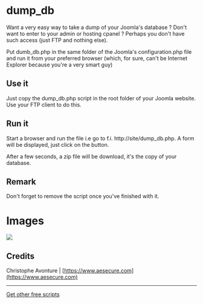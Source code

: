 # dump_db
Want a very easy way to take a dump of your Joomla's database ? Don't want to enter to your admin or hosting cpanel ?  Perhaps you don't have such access (just FTP and nothing else).

Put dumb_db.php in the same folder of the Joomla's configuration.php file and run it from your preferred browser (which, for sure, can't be Internet Explorer because you're a very smart guy)

## Use it
Just copy the dump_db.php script in the root folder of your Joomla website.  Use your FTP client to do this.

## Run it
Start a browser and run the file i.e go to f.i. http://site/dump_db.php.   A form will be displayed, just click on the button.

After a few seconds, a zip file will be download, it's the copy of your database.

## Remark
Don't forget to remove the script once you've finished with it.

# Images 
<img src="https://github.com/cavo789/joomla_free/blob/master/dump_db/result.png" />

## Credits ##

Christophe Avonture | [https://www.aesecure.com](https://www.aesecure.com)

---

[Get other free scripts](https://github.com/cavo789/joomla_free)
